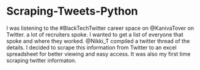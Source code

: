 # Scraping-Tweets-Python
I was listening to the #BlackTechTwitter career space on @KanivaTover on Twitter. a lot of recruiters spoke. I wanted to get a list of everyone that spoke and where they worked. @Nikki_T compiled a twitter thread of the details. I decided to scrape this information from Twitter to an excel spreadsheet for better viewing and easy access. It was also my first time scraping twitter informaton. 
